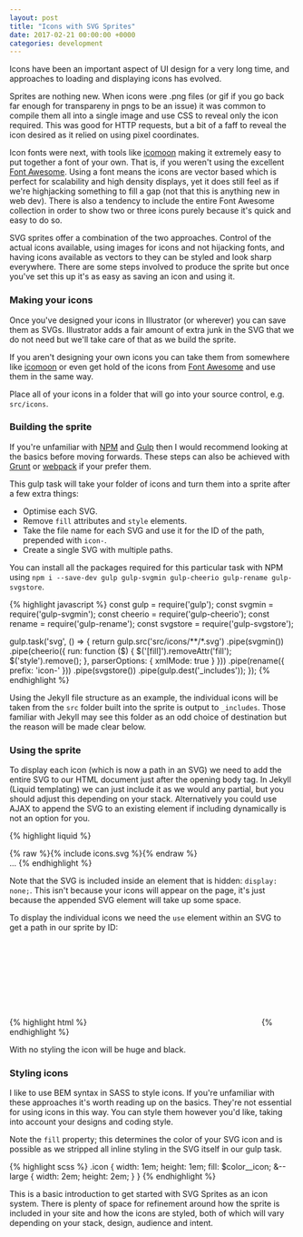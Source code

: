 ```yaml
---
layout: post
title: "Icons with SVG Sprites"
date: 2017-02-21 00:00:00 +0000
categories: development
---
```


Icons have been an important aspect of UI design for a very long time, and approaches to loading and displaying icons has evolved.

Sprites are nothing new. When icons were .png files (or gif if you go back far enough for transpareny in pngs to be an issue) it was common to compile them all into a single image and use CSS to reveal only the icon required. This was good for HTTP requests, but a bit of a faff to reveal the icon desired as it relied on using pixel coordinates.

Icon fonts were next, with tools like [icomoon](https://icomoon.io/) making it extremely easy to put together a font of your own. That is, if you weren't using the excellent [Font Awesome](http://fontawesome.io/). Using a font means the icons are vector based which is perfect for scalability and high density displays, yet it does still feel as if we're highjacking something to fill a gap (not that this is anything new in web dev). There is also a tendency to include the entire Font Awesome collection in order to show two or three icons purely because it's quick and easy to do so.

SVG sprites offer a combination of the two approaches. Control of the actual icons available, using images for icons and not hijacking fonts, and having icons available as vectors to they can be styled and look sharp everywhere. There are some steps involved to produce the sprite but once you've set this up it's as easy as saving an icon and using it.

### Making your icons

Once you've designed your icons in Illustrator (or wherever) you can save them as SVGs. Illustrator adds a fair amount of extra junk in the SVG that we do not need but we'll take care of that as we build the sprite.

If you aren't designing your own icons you can take them from somewhere like [icomoon](https://icomoon.io/) or even get hold of the icons from [Font Awesome](https://github.com/encharm/Font-Awesome-SVG-PNG) and use them in the same way.

Place all of your icons in a folder that will go into your source control, e.g. `src/icons`.

### Building the sprite

If you're unfamiliar with [NPM](https://www.npmjs.com/) and [Gulp](http://gulpjs.com/) then I would recommend looking at the basics before moving forwards. These steps can also be achieved with [Grunt](https://gruntjs.com/) or [webpack](https://webpack.github.io/) if your prefer them.

This gulp task will take your folder of icons and turn them into a sprite after a few extra things:

* Optimise each SVG.
* Remove `fill` attributes and `style` elements.
* Take the file name for each SVG and use it for the ID of the path, prepended with `icon-`.
* Create a single SVG with multiple paths.

You can install all the packages required for this particular task with NPM using `npm i --save-dev gulp gulp-svgmin gulp-cheerio gulp-rename gulp-svgstore`.

{% highlight javascript %}
const gulp = require('gulp');
const svgmin = require('gulp-svgmin');
const cheerio = require('gulp-cheerio');
const rename = require('gulp-rename');
const svgstore = require('gulp-svgstore');

gulp.task('svg', () => {
  return gulp.src('src/icons/**/*.svg')
  .pipe(svgmin())
  .pipe(cheerio({
    run: function ($) {
      $('[fill]').removeAttr('fill');
      $('style').remove();
    },
    parserOptions: { xmlMode: true }
  }))
  .pipe(rename({
    prefix: 'icon-'
  }))
  .pipe(svgstore())
  .pipe(gulp.dest('_includes'));
});
{% endhighlight %}

Using the Jekyll file structure as an example, the individual icons will be taken from the `src` folder built into the sprite is output to `_includes`. Those familiar with Jekyll may see this folder as an odd choice of destination but the reason will be made clear below.

### Using the sprite

To display each icon (which is now a path in an SVG) we need to add the entire SVG to our HTML document just after the opening body tag. In Jekyll (Liquid templating) we can just include it as we would any partial, but you should adjust this depending on your stack. Alternatively you could use AJAX to append the SVG to an existing element if including dynamically is not an option for you.

{% highlight liquid %}
<body>
  <div class="is-hidden">
    {% raw %}{% include icons.svg %}{% endraw %}
  </div>
  ...
</body>
{% endhighlight %}

Note that the SVG is included inside an element that is hidden: `display: none;`. This isn't because your icons will appear on the page, it's just because the appended SVG element will take up some space.

To display the individual icons we need the `use` element within an SVG to get a path in our sprite by ID:

{% highlight html %}
<svg class="icon icon--large" role="presentation">
  <use xlink:href="#icon-menu"></use>
</svg>
{% endhighlight %}

With no styling the icon will be huge and black.

### Styling icons

I like to use BEM syntax in SASS to style icons. If you're unfamiliar with these approaches it's worth reading up on the basics. They're not essential for using icons in this way. You can style them however you'd like, taking into account your designs and coding style.

Note the `fill` property; this determines the color of your SVG icon and is possible as we stripped all inline styling in the SVG itself in our gulp task.

{% highlight scss %}
.icon {
  width: 1em;
  height: 1em;
  fill: $color__icon;
  &--large {
    width: 2em;
    height: 2em;
  }
}
{% endhighlight %}

This is a basic introduction to get started with SVG Sprites as an icon system. There is plenty of space for refinement around how the sprite is included in your site and how the icons are styled, both of which will vary depending on your stack, design, audience and intent.
